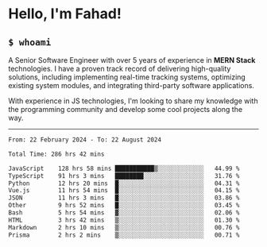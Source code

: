<h1>Hello, I'm Fahad!</h1>

<h2><code>$ whoami</code></h2>

A Senior Software Engineer with over 5 years of experience in **MERN Stack** technologies. I have a proven track record of delivering high-quality solutions, including implementing real-time tracking systems, optimizing existing system modules, and integrating third-party software applications.

With experience in JS technologies, I'm looking to share my knowledge with the programming community and develop some cool projects along the way.

---

<!--START_SECTION:waka-->

```txt
From: 22 February 2024 - To: 22 August 2024

Total Time: 286 hrs 42 mins

JavaScript    128 hrs 58 mins ███████████▒░░░░░░░░░░░░░   44.99 %
TypeScript    91 hrs 3 mins   ████████░░░░░░░░░░░░░░░░░   31.76 %
Python        12 hrs 20 mins  █░░░░░░░░░░░░░░░░░░░░░░░░   04.31 %
Vue.js        11 hrs 54 mins  █░░░░░░░░░░░░░░░░░░░░░░░░   04.15 %
JSON          11 hrs 3 mins   █░░░░░░░░░░░░░░░░░░░░░░░░   03.86 %
Other         9 hrs 52 mins   █░░░░░░░░░░░░░░░░░░░░░░░░   03.45 %
Bash          5 hrs 54 mins   ▓░░░░░░░░░░░░░░░░░░░░░░░░   02.06 %
HTML          3 hrs 42 mins   ▒░░░░░░░░░░░░░░░░░░░░░░░░   01.30 %
Markdown      2 hrs 10 mins   ▒░░░░░░░░░░░░░░░░░░░░░░░░   00.76 %
Prisma        2 hrs 2 mins    ▒░░░░░░░░░░░░░░░░░░░░░░░░   00.71 %
```

<!--END_SECTION:waka-->

<!--
**heyFahad/heyFahad** is a ✨ _special_ ✨ repository because its `README.md` (this file) appears on your GitHub profile.

Here are some ideas to get you started:

- 🔭 I’m currently working on ...
- 🌱 I’m currently learning ...
- 👯 I’m looking to collaborate on ...
- 🤔 I’m looking for help with ...
- 💬 Ask me about ...
- 📫 How to reach me: ...
- 😄 Pronouns: ...
- ⚡ Fun fact: ...
-->

